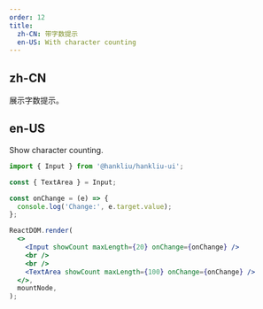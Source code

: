 ```yaml
---
order: 12
title:
  zh-CN: 带字数提示
  en-US: With character counting
---
```


## zh-CN

展示字数提示。

## en-US

Show character counting.

```jsx
import { Input } from '@hankliu/hankliu-ui';

const { TextArea } = Input;

const onChange = (e) => {
  console.log('Change:', e.target.value);
};

ReactDOM.render(
  <>
    <Input showCount maxLength={20} onChange={onChange} />
    <br />
    <br />
    <TextArea showCount maxLength={100} onChange={onChange} />
  </>,
  mountNode,
);
```

